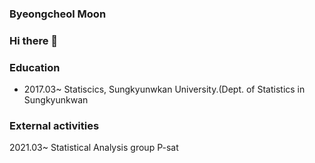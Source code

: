 ### Byeongcheol Moon

### Hi there 👋

### Education
- 2017.03~ Statiscics, Sungkyunwkan University.(Dept. of Statistics in Sungkyunkwan

### External activities
2021.03~ Statistical Analysis group P-sat


